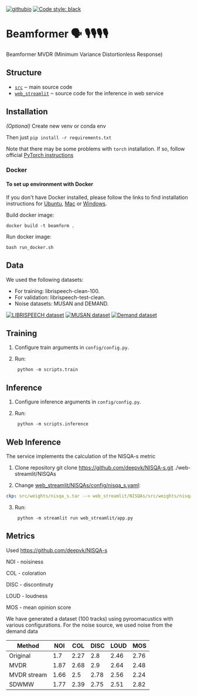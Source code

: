  [![githubio](https://img.shields.io/badge/GitHub.io-Audio_Samples-blue?logo=Github&style=flat-square)](https://maks00170.github.io/beam_github_page/)
[![Code style: black](https://img.shields.io/badge/code%20style-black-000000.svg)](https://github.com/psf/black)

# Beamformer 🗣  🎙️🎙️🎙️🎙️

Beamformer MVDR (Minimum Variance Distortionless Response)

## Structure
- [`src`](./src) ‒ main source code
- [`web_streamlit`](./web_streamlit) ‒ source code for the inference in web service

## Installation

_(Optional)_ Create new venv or conda env

Then just `pip install -r requirements.txt`

Note that there may be some problems with `torch` installation. If so, follow official [PyTorch instructions](https://pytorch.org/get-started/locally/)
### Docker
#### To set up environment with Docker

If you don't have Docker installed, please follow the links to find installation instructions for [Ubuntu](https://docs.docker.com/desktop/install/linux-install/), [Mac](https://docs.docker.com/desktop/install/mac-install/) or [Windows](https://docs.docker.com/desktop/install/windows-install/).

Build docker image:

    docker build -t beamform .

Run docker image:

    bash run_docker.sh

## Data
We used the following datasets:
* For training: librispeech-clean-100.
* For validation: librispeech-test-clean.
* Noise datasets: MUSAN and DEMAND.

[![LIBRISPEECH dataset](https://img.shields.io/badge/LIBRISPEECH%20-E0FFFF)](https://www.openslr.org/12)
[![MUSAN dataset](https://img.shields.io/badge/MUSAN%20-4169E1)](https://www.openslr.org/17/)
[![Demand dataset](https://img.shields.io/badge/Demand%20-CD5C5C)](https://www.kaggle.com/datasets/chrisfilo/demand)

## Training
1. Configure train arguments in `config/config.py`.
2. Run:      

        python -m scripts.train

## Inference
1. Configure inference arguments in `config/config.py`.
2. Run: 
 
        python -m scripts.inference
      
## Web Inference
The service implements the calculation of the NISQA-s metric
1. Clone repository
        git clone https://github.com/deepvk/NISQA-s.git ./web-streamlit/NISQAs

2. Change [web_streamlit/NISQAs/config/nisqa_s.yaml](/web_streamlit/NISQAs/config/nisqa_s.yaml#L72):  

``` yaml
ckp: src/weights/nisqa_s.tar --> web_streamlit/NISQAs/src/weights/nisqa_s.tar
```

3. Run: 

        python -m streamlit run web_streamlit/app.py

## Metrics
Used https://github.com/deepvk/NISQA-s

NOI - noisiness

COL - coloration

DISC - discontinuty

LOUD - loudness

MOS - mean opinion score


We have generated a dataset (100 tracks) using pyroomacustics with various configurations. 
For the noise source, we used noise from the demand data

| Method | NOI | COL | DISC | LOUD | MOS |
|-------------|-----|-----|-----|-----|-----|
| Original    | 1.7  | 2.27 | 2.8  | 2.46 | 2.76 |
| MVDR        | 1.87 | 2.68 | 2.9  | 2.64 | 2.48 |
| MVDR stream | 1.66 | 2.5  | 2.78 | 2.56 | 2.24 |
| SDWMW       | 1.77 | 2.39 | 2.75 | 2.51 | 2.82 |